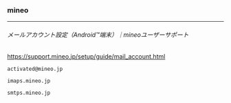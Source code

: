 ### mineo
---
###### メールアカウント設定（Android™端末）｜mineoユーザーサポート
https://support.mineo.jp/setup/guide/mail_account.html

```
activated@mineo.jp

```

```
imaps.mineo.jp

smtps.mineo.jp
```



```
```


